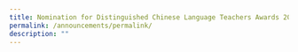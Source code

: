 ```yaml
---
title: Nomination for Distinguished Chinese Language Teachers Awards 2023
permalink: /announcements/permalink/
description: ""
---
```

